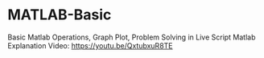 # MATLAB-Basic
Basic Matlab Operations, Graph Plot, Problem Solving in Live Script Matlab
Explanation Video: https://youtu.be/QxtubxuR8TE
